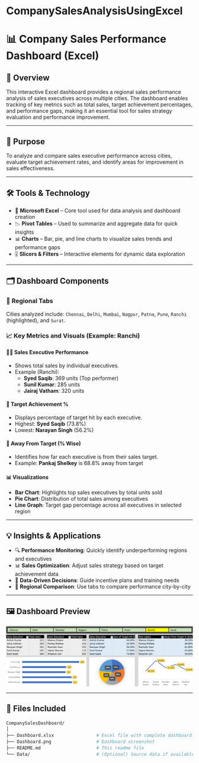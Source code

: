# CompanySalesAnalysisUsingExcel
# 📊 Company Sales Performance Dashboard (Excel)

## 🧾 Overview
This interactive Excel dashboard provides a regional sales performance analysis of sales executives across multiple cities. The dashboard enables tracking of key metrics such as total sales, target achievement percentages, and performance gaps, making it an essential tool for sales strategy evaluation and performance improvement.

---

## 🎯 Purpose
To analyze and compare sales executive performance across cities, evaluate target achievement rates, and identify areas for improvement in sales effectiveness.

---

## 🛠️ Tools & Technology
- 📗 **Microsoft Excel** – Core tool used for data analysis and dashboard creation  
- 📉 **Pivot Tables** – Used to summarize and aggregate data for quick insights  
- 📊 **Charts** – Bar, pie, and line charts to visualize sales trends and performance gaps  
- 🎚️ **Slicers & Filters** – Interactive elements for dynamic data exploration  

---

## 🗂️ Dashboard Components

### 📍 **Regional Tabs**
Cities analyzed include:
`Chennai`, `Delhi`, `Mumbai`, `Nagpur`, `Patna`, `Pune`, `Ranchi` (highlighted), and `Surat`.

### 📈 **Key Metrics and Visuals (Example: Ranchi)**

#### 🧑‍💼 Sales Executive Performance
- Shows total sales by individual executives.
- Example (Ranchi):
  - **Syed Saqib**: 369 units (Top performer)
  - **Sunil Kumar**: 285 units
  - **Jairaj Vatham**: 320 units

#### 📌 Target Achievement %
- Displays percentage of target hit by each executive.
- Highest: **Syed Saqib** (73.8%)  
- Lowest: **Narayan Singh** (56.2%)

#### 🚨 Away From Target (% Wise)
- Identifies how far each executive is from their sales target.
- Example: **Pankaj Shelkey** is 68.8% away from target

#### 📊 Visualizations
- **Bar Chart**: Highlights top sales executives by total units sold
- **Pie Chart**: Distribution of total sales among executives
- **Line Graph**: Target gap percentage across all executives in selected region

---

## 💡 Insights & Applications
- 🔍 **Performance Monitoring**: Quickly identify underperforming regions and executives
- 📊 **Sales Optimization**: Adjust sales strategy based on target achievement data
- 🧭 **Data-Driven Decisions**: Guide incentive plans and training needs
- 📍 **Regional Comparison**: Use tabs to compare performance city-by-city

---

## 🖼️ Dashboard Preview

![Dashboard Preview](https://github.com/Su-07/CompanySalesAnalysisUsingExcel/blob/main/Dashboard.png)

---

## 📁 Files Included
```bash
CompanySalesDashboard/
│
├── Dashboard.xlsx                # Excel file with complete dashboard
├── Dashboard.png                 # Dashboard screenshot
├── README.md                     # This readme file
└── Data/                         # (Optional) Source data if available
